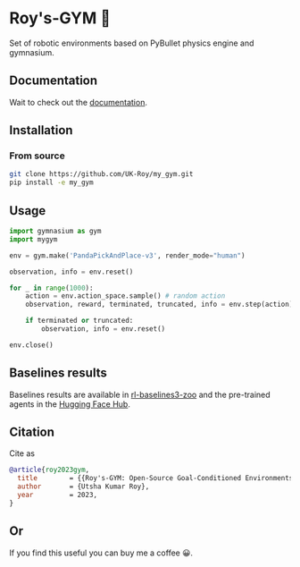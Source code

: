 # Roy's-GYM :mechanical_arm:

Set of robotic environments based on PyBullet physics engine and gymnasium.

## Documentation

Wait to check out the [documentation](https://Roy's-GYM.readthedocs.io/en/latest/).

## Installation


### From source

```bash
git clone https://github.com/UK-Roy/my_gym.git
pip install -e my_gym
```

## Usage

```python
import gymnasium as gym
import mygym

env = gym.make('PandaPickAndPlace-v3', render_mode="human")

observation, info = env.reset()

for _ in range(1000):
    action = env.action_space.sample() # random action
    observation, reward, terminated, truncated, info = env.step(action)

    if terminated or truncated:
        observation, info = env.reset()

env.close()
```


## Baselines results

Baselines results are available in [rl-baselines3-zoo](https://github.com/DLR-RM/rl-baselines3-zoo) and the pre-trained agents in the [Hugging Face Hub](https://huggingface.co/sb3).

## Citation

Cite as

```bib
@article{roy2023gym,
  title        = {{Roy's-GYM: Open-Source Goal-Conditioned Environments for Robotic Learning}},
  author       = {Utsha Kumar Roy},
  year         = 2023,
}
```
## Or
If you find this useful you can buy me a coffee :grinning:.  
